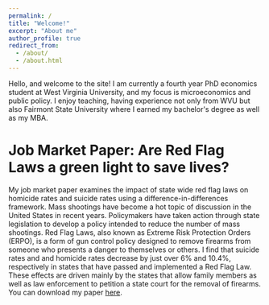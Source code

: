 ```yaml
---
permalink: /
title: "Welcome!"
excerpt: "About me"
author_profile: true
redirect_from: 
  - /about/
  - /about.html
---
```


Hello, and welcome to the site! I am currently a fourth year PhD economics student at West Virginia University, and my focus is microeconomics and public policy. I enjoy teaching, having experience not only from WVU but also Fairmont State University where I earned my bachelor's degree as well as my MBA.

Job Market Paper: Are Red Flag Laws a green light to save lives?
======
My job market paper examines the impact of state wide red flag laws on homicide rates and suicide rates using a difference-in-differences framework. Mass shootings have become a hot topic of discussion in the United States in recent years. Policymakers have taken action through state legislation to develop a policy intended to reduce the number of mass shootings. Red Flag Laws, also known as Extreme Risk Protection Orders (ERPO), is a form of gun control policy designed to remove firearms from someone who presents a danger to themselves or others. I find that suicide rates and and homicide rates decrease by just over 6% and 10.4%, respectively in states that have passed and implemented a Red Flag Law. These effects are driven mainly by the states that allow family members as well as law enforcement to petition a state court for the removal of firearms. You can download my paper [here](/files/Red_Flag_Law_Paper_JMP.pdf).
